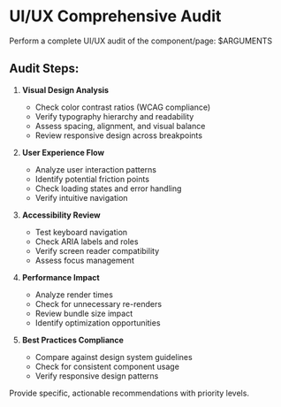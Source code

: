 # UI/UX Comprehensive Audit

Perform a complete UI/UX audit of the component/page: $ARGUMENTS

## Audit Steps:
1. **Visual Design Analysis**
   - Check color contrast ratios (WCAG compliance)
   - Verify typography hierarchy and readability
   - Assess spacing, alignment, and visual balance
   - Review responsive design across breakpoints

2. **User Experience Flow**
   - Analyze user interaction patterns
   - Identify potential friction points
   - Check loading states and error handling
   - Verify intuitive navigation

3. **Accessibility Review**
   - Test keyboard navigation
   - Check ARIA labels and roles
   - Verify screen reader compatibility
   - Assess focus management

4. **Performance Impact**
   - Analyze render times
   - Check for unnecessary re-renders
   - Review bundle size impact
   - Identify optimization opportunities

5. **Best Practices Compliance**
   - Compare against design system guidelines
   - Check for consistent component usage
   - Verify responsive design patterns

Provide specific, actionable recommendations with priority levels.